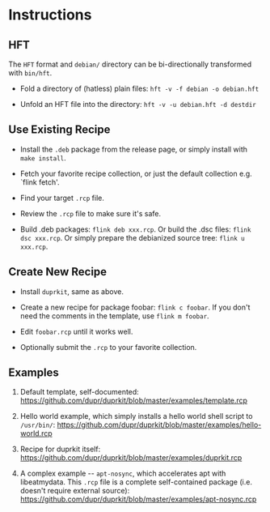 # Instructions

## HFT

The `HFT` format and `debian/` directory can be bi-directionally transformed
with `bin/hft`.

* Fold a directory of (hatless) plain files: `hft -v -f debian -o debian.hft`

* Unfold an HFT file into the directory: `hft -v -u debian.hft -d destdir`

## Use Existing Recipe

* Install the `.deb` package from the release page, or simply install with `make install`.

* Fetch your favorite recipe collection, or just the default collection e.g. `flink fetch'.

* Find your target `.rcp` file.

* Review the `.rcp` file to make sure it's safe.

* Build .deb packages: `flink deb xxx.rcp`. Or build the .dsc files: `flink dsc
xxx.rcp`. Or simply prepare the debianized source tree: `flink u xxx.rcp`.

## Create New Recipe

* Install `duprkit`, same as above.

* Create a new recipe for package foobar: `flink c foobar`. If you don't need
the comments in the template, use `flink m foobar`.

* Edit `foobar.rcp` until it works well.

* Optionally submit the `.rcp` to your favorite collection.

## Examples

1. Default template, self-documented: https://github.com/dupr/duprkit/blob/master/examples/template.rcp

2. Hello world example, which simply installs a hello world shell script to `/usr/bin/`:
https://github.com/dupr/duprkit/blob/master/examples/hello-world.rcp

3. Recipe for duprkit itself: https://github.com/dupr/duprkit/blob/master/examples/duprkit.rcp

4. A complex example -- `apt-nosync`, which accelerates apt with libeatmydata.
This `.rcp` file is a complete self-contained package (i.e. doesn't require external source):
https://github.com/dupr/duprkit/blob/master/examples/apt-nosync.rcp
